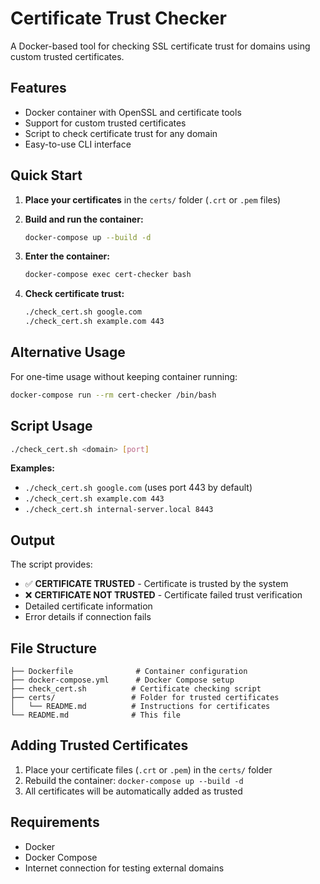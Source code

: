 # Certificate Trust Checker

A Docker-based tool for checking SSL certificate trust for domains using custom trusted certificates.

## Features

- Docker container with OpenSSL and certificate tools
- Support for custom trusted certificates
- Script to check certificate trust for any domain
- Easy-to-use CLI interface

## Quick Start

1. **Place your certificates** in the `certs/` folder (`.crt` or `.pem` files)

2. **Build and run the container:**
   ```bash
   docker-compose up --build -d
   ```

3. **Enter the container:**
   ```bash
   docker-compose exec cert-checker bash
   ```

4. **Check certificate trust:**
   ```bash
   ./check_cert.sh google.com
   ./check_cert.sh example.com 443
   ```

## Alternative Usage

For one-time usage without keeping container running:
```bash
docker-compose run --rm cert-checker /bin/bash
```

## Script Usage

```bash
./check_cert.sh <domain> [port]
```

**Examples:**
- `./check_cert.sh google.com` (uses port 443 by default)
- `./check_cert.sh example.com 443`
- `./check_cert.sh internal-server.local 8443`

## Output

The script provides:
- ✅ **CERTIFICATE TRUSTED** - Certificate is trusted by the system
- ❌ **CERTIFICATE NOT TRUSTED** - Certificate failed trust verification
- Detailed certificate information
- Error details if connection fails

## File Structure

```
├── Dockerfile              # Container configuration
├── docker-compose.yml      # Docker Compose setup
├── check_cert.sh          # Certificate checking script
├── certs/                 # Folder for trusted certificates
│   └── README.md          # Instructions for certificates
└── README.md              # This file
```

## Adding Trusted Certificates

1. Place your certificate files (`.crt` or `.pem`) in the `certs/` folder
2. Rebuild the container: `docker-compose up --build -d`
3. All certificates will be automatically added as trusted

## Requirements

- Docker
- Docker Compose
- Internet connection for testing external domains
